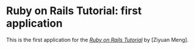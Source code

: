 # Ruby on Rails Tutorial: first application


This is the first application for the
[*Ruby on Rails Tutorial*](http://railstutorial.org/)
by [Ziyuan Meng].
